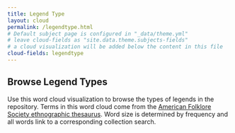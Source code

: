 ```yaml
---
title: Legend Type
layout: cloud
permalink: /legendtype.html
# Default subject page is configured in "_data/theme.yml"
# leave cloud-fields as "site.data.theme.subjects-fields"
# a cloud visualization will be added below the content in this file
cloud-fields: legendtype
---
```


## Browse Legend Types

Use this word cloud visualization to browse the types of legends in the repository. Terms in this word cloud come from the [American Folklore Society ethnographic thesaurus](https://id.loc.gov/vocabulary/ethnographicTerms.html).
Word size is determined by frequency and all words link to a corresponding collection search.
